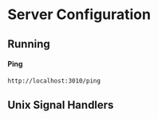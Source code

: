 <h1>Server Configuration</h1>

## Running

#### Ping

    http://localhost:3010/ping

## Unix Signal Handlers
